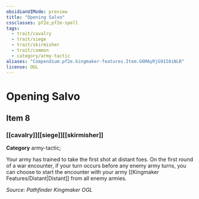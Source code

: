 ```yaml
---
obsidianUIMode: preview
title: "Opening Salvo"
cssclasses: pf2e,pf2e-spell
tags:
  - trait/cavalry
  - trait/siege
  - trait/skirmisher
  - trait/common
  - category/army-tactic
aliases: "Compendium.pf2e.kingmaker-features.Item.G6MAyRjG91I8iNLR"
license: OGL
---
```

# Opening Salvo
## Item 8
### [[cavalry]][[siege]][[skirmisher]]

**Category** army-tactic; 




Your army has trained to take the first shot at distant foes. On the first round of a war encounter, if your turn occurs before any enemy army turns, you can choose to start the encounter with your army [[Kingmaker Features/Distant|Distant]] from all enemy armies.

*Source: Pathfinder Kingmaker*
*OGL*